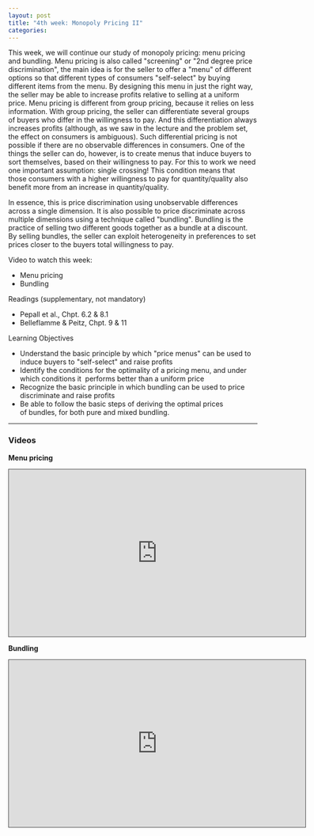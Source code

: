 ```yaml
---
layout: post
title: "4th week: Monopoly Pricing II"
categories: 
---
```




This week, we will continue our study of monopoly pricing: menu pricing and bundling. Menu pricing is also called "screening" or "2nd degree price discrimination", the main idea is for the seller to offer a "menu" of different options so that different types of consumers "self-select" by buying different items from the menu. By designing this menu in just the right way, the seller may be able to increase profits relative to selling at a uniform price. Menu pricing is different from group pricing, because it relies on less information. With group pricing, the seller can differentiate several groups of buyers who differ in the willingness to pay. And this differentiation always increases profits (although, as we saw in the lecture and the problem set, the effect on consumers is ambiguous). Such differential pricing is not possible if there are no observable differences in consumers. One of the things the seller can do, however, is to create menus that induce buyers to sort themselves, based on their willingness to pay. For this to work we need one important assumption: single crossing! This condition means that those consumers with a higher willingness to pay for quantity/quality also benefit more from an increase in quantity/quality. 

In essence, this is price discrimination using unobservable differences across a single dimension. It is also possible to price discriminate across multiple dimensions using a technique called "bundling". Bundling is the practice of selling two different goods together as a bundle at a discount. By selling bundles, the seller can exploit heterogeneity in preferences to set prices closer to the buyers total willingness to pay. 

Video to watch this week: 

*   Menu pricing
*   Bundling

Readings (supplementary, not mandatory)

*   Pepall et al., Chpt. 6.2 & 8.1
*   Belleflamme & Peitz, Chpt. 9 & 11

Learning Objectives

*   Understand the basic principle by which "price menus" can be used to induce buyers to "self-select" and raise profits
*   Identify the conditions for the optimality of a pricing menu, and under which conditions it  performs better than a uniform price
*   Recognize the basic principle in which bundling can be used to price discriminate and raise profits
*   Be able to follow the basic steps of deriving the optimal prices of bundles, for both pure and mixed bundling.

---
### Videos

**Menu pricing**
<p><iframe width="600" height="338" style="border: 1px solid #464646;" src="https://york.cloud.panopto.eu/Panopto/Pages/Embed.aspx?id=da70b9dd-0845-4d84-89c2-ac5c01441398&amp;autoplay=false&amp;offerviewer=true&amp;showtitle=false&amp;showbrand=false&amp;start=0&amp;interactivity=all" allowfullscreen="allowfullscreen" allow="autoplay"></iframe></p>
<p style="text-align: center;"></p>


**Bundling**
<iframe width="600" height="338" style="border: 1px solid #464646;" src="https://york.cloud.panopto.eu/Panopto/Pages/Embed.aspx?id=816bf849-0aca-487d-8799-ac5c0144424f&amp;autoplay=false&amp;offerviewer=true&amp;showtitle=false&amp;showbrand=false&amp;start=0&amp;interactivity=all" allowfullscreen="allowfullscreen" allow="autoplay"></iframe>